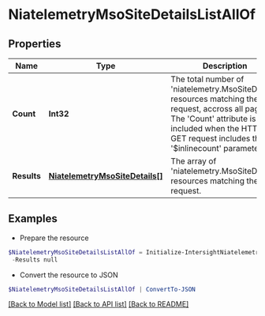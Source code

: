 # NiatelemetryMsoSiteDetailsListAllOf
## Properties

Name | Type | Description | Notes
------------ | ------------- | ------------- | -------------
**Count** | **Int32** | The total number of &#39;niatelemetry.MsoSiteDetails&#39; resources matching the request, accross all pages. The &#39;Count&#39; attribute is included when the HTTP GET request includes the &#39;$inlinecount&#39; parameter. | [optional] 
**Results** | [**NiatelemetryMsoSiteDetails[]**](NiatelemetryMsoSiteDetails.md) | The array of &#39;niatelemetry.MsoSiteDetails&#39; resources matching the request. | [optional] 

## Examples

- Prepare the resource
```powershell
$NiatelemetryMsoSiteDetailsListAllOf = Initialize-IntersightNiatelemetryMsoSiteDetailsListAllOf  -Count null `
 -Results null
```

- Convert the resource to JSON
```powershell
$NiatelemetryMsoSiteDetailsListAllOf | ConvertTo-JSON
```

[[Back to Model list]](../README.md#documentation-for-models) [[Back to API list]](../README.md#documentation-for-api-endpoints) [[Back to README]](../README.md)

